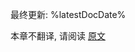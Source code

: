 [//]: # (title: Kotlin 1.8 兼容性指南)

最终更新: %latestDocDate%

本章不翻译, 请阅读 [原文](https://kotlinlang.org/docs/compatibility-guide-18.html)
